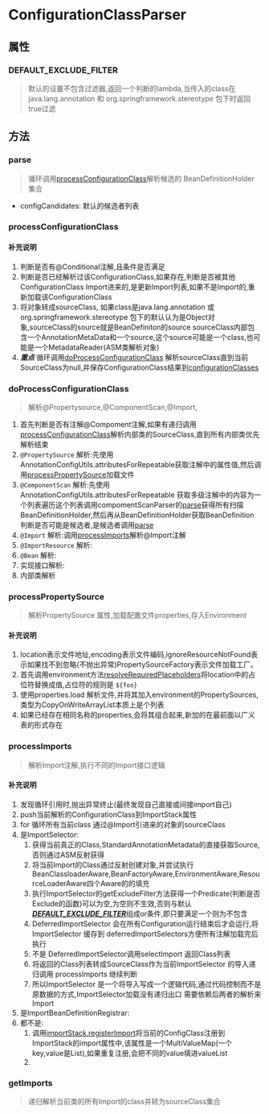 # ConfigurationClassParser
## 属性
### DEFAULT_EXCLUDE_FILTER
> 默认的设置不包含过滤器,返回一个判断的lambda,当传入的class在java.lang.annotation 和 org.springframework.stereotype 包下时返回true过滤
## 方法

### parse
>循环调用[processConfigurationClass](#processConfigurationClass)解析候选的 BeanDefinitionHolder 集合
* configCandidates: 默认的候选者列表


### processConfigurationClass
>
#### 补充说明
1. 判断是否有@Conditional注解,且条件是否满足
2. 判断是否已经解析过该ConfigurationClass,如果存在,判断是否被其他ConfigurationClass Import进来的,是更新Import列表,如果不是Import的,重新加载该ConfigurationClass 
3. 将对象转成sourceClass, 如果class是java.lang.annotation 或 org.springframework.stereotype 包下的默认认为是Object对象,sourceClass的source就是BeanDefiniton的source sourceClass内部包含一个AnnotationMetaData和一个source,这个source可能是一个class,也可能是一个MetadataReader(ASM类解析对象)
4. ***重点*** 循环调用[doProcessConfigurationClass](#doProcessConfigurationClass) 解析sourceClass直到当前SourceClass为null,并保存ConfigurationClass结果到[configurationClasses](#configurationClasses)

### doProcessConfigurationClass
> 解析@Propertysource,@ComponentScan,@Import,
1. 首先判断是否有注解@Compoment注解,如果有递归调用[processConfigurationClass](#processConfigurationClass)解析内部类的SourceClass,直到所有内部类优先解析结束
2. `@PropertySource` 解析:先使用AnnotationConfigUtils.attributesForRepeatable获取注解中的属性值,然后调用[processPropertySource](#processPropertySource)加载文件
3. `@ComponentScan` 解析:先使用AnnotationConfigUtils.attributesForRepeatable 获取多级注解中的内容为一个列表遍历这个列表调用compomentScanParser的[parse](./7.8_CompomentScanParser.md#parse)获得所有扫描BeanDefinitionHolder,然后再从BeanDefinitionHolder获取BeanDefinition 判断是否可能是候选者,是候选者调用[parse](./7.8_CompomentScanParser.md#parse)
4. `@Import` 解析:调用[processImports](#processImports)解析@Import注解
5. `@ImportResource` 解析:
6. `@Bean` 解析:
7. 实现接口解析:
8. 内部类解析
   

### processPropertySource
>解析PropertySource 属性,加载配置文件properties,存入Environment
#### 补充说明
1. location表示文件地址,encoding表示文件编码,ignoreResourceNotFound表示如果找不到忽略(不抛出异常)PropertySourceFactory表示文件加载工厂。
2. 首先调用environment方法[resolveRequiredPlaceholders](#resolveRequiredPlaceholders)将location中的占位符替换成值,占位符的规则是 `${foo}`
3. 使用properties.load 解析文件,并将其加入environment的PropertySources,类型为CopyOnWriteArrayList本质上是个列表
4. 如果已经存在相同名称的properties,会将其组合起来,新加的在最前面以广义表的形式存在

### processImports
>解析Import注解,执行不同的Import接口逻辑
#### 补充说明
1. 发现循环引用时,抛出异常终止(最终发现自己直接或间接import自己)
2. push当前解析的ConfigurationClass到ImportStack属性
3. for 循环所有当前class 通过@Import引进来的对象的sourceClass
4. 是ImportSelector:
   1. 获得当前真正的Class,StandardAnnotationMetadata的直接获取Source,否则通过ASM反射获得
   2. 将当前Import的Class通过反射创建对象,并尝试执行BeanClassloaderAware,BeanFactoryAware,EnvironmentAware,ResourceLoaderAware四个Aware的的填充
   3. 执行ImportSelector的getExcludeFilter方法获得一个Predicate(判断是否Exclude的函数)可以为空,为空则不生效,否则与默认[***DEFAULT_EXCLUDE_FILTER***](#DEFAULT_EXCLUDE_FILTER)组成or条件,即只要满足一个则为不包含
   4. DeferredImportSelector 会在所有Configuration运行结束后才会运行,将ImportSelector 缓存到 deferredImportSelectors方便所有注解加载完后执行 
   5. 不是 DeferredImportSelector调用selectImport 返回Class列表
   6. 将返回的Class列表转成SourceClass作为当前ImportSelector 的导入递归调用 processImports 继续判断 
   7. 所以ImportSelector 是一个将导入写成一个逻辑代码,通过代码控制而不是原数据的方式,ImportSelector加载没有递归出口 需要依赖后两者的解析来Import
5. 是ImportBeanDefinitionRegistrar:
6. 都不是:
   1. 调用[importStack.registerImport](#registerImport)将当前的ConfigClass注册到ImportStack的import属性中,该属性是一个MultiValueMap(一个key,value是List),如果重复注册,会把不同的value填进valueList
   2. 



### getImports 
>递归解析当前类的所有Import的class并转为sourceClass集合
